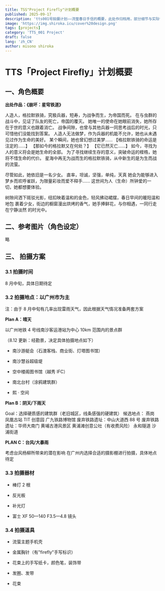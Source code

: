 ```yaml
---
title: TSS"Project Firefly"计划概要
published: 2025-09-17
description: 'tts001号拍摄计划——流萤春日手信的概要，此处作归档用，部分细节与实际情况不同'
image: 'https://img.shiroka.icu/cover%20design.png'
tags: [projects]
category: 'TTS_001 Project'
draft: false 
lang: 'zh_CN'
author: misono shiroka
---
```


# TTS「Project Firefly」计划概要

## 一、角色概要

**出处作品：《崩坏：星穹铁道》**


人造人，格拉默铁骑，究极兵器，短寿，为战争而生，为帝国而死。
在与虫群的战斗中，见证了队友的死亡，帝国的覆灭。
她唯一的使命在她眼前消失，她所存在于世的意义也跟着消亡。
战争间隙，也曾与其他兵器一同思考战后的时光，只可惜他们没能找到答案。
人造人无法做梦，作为兵器的机能不允许，她也从未遇见过作为生命的美好。
某个瞬间，她也曾幻想过美梦......
【格拉默铁骑的命运是注定的......】
【那如今的格拉默又在何处？】
【它已然灭亡......】
如今，寻找为人的意义将会是她生命的全部。
为了寻找继续生存的意义，突破命运的桎梏，她将不惜生命的代价。
星海中再无为战而生的格拉默铁骑，从中新生的是为生而战的流萤。


尽管如此，她依旧是一名少女。
直率，坦诚，坚强，单纯，天真
她会为能够进入梦乡而欢呼雀跃，为限量彩妆而爱不释手......
这世间为人（生命）所钟爱的一切，她都想要体验。

树隙间洒下斑驳光影，纽扣映着温和的金色，轻风拂动裙摆，春日早间的暖阳温和地包
裹着少女，街边的橱窗漫出烘烤的香气，她手捧鲜花，与你相遇，一同行走在宁静淡然
的时光中。

## 二、参考图片（角色设定）

略


## 三、 拍摄方案

### 3.1 拍摄时间

8 月中旬，具体日期待定

### 3.2 拍摄地点：以广州市为主

注：由于 8 月中旬有几率出现雷雨天气，因此根据天气情况准备两套方案

**Plan A：晴天**

以广州地铁 4 号线南沙客运港站为中心 10km 范围内的景点群

（8.12 更新：经勘景，决定具体拍摄地点如下）

+ 南沙游艇会（石澳客栈、商业街、灯塔图书馆）

+ 南沙慧谷超级堤

+ 空中楼阁图书馆（越秀 IFC）

+ 南北台村（涂鸦建筑群）

+  熙 · 空间

**Plan B：阴天/下雨天**

Goal：选择硬质感的建筑群（老旧城区，线条感强的硬建筑）
候选地点：
燕岗
凤凰古站
TIT 创意园
广九铁路博物馆
废弃铁路遗址：中山大道西 88 号
废弃铁路遗址：华师大南门
黄埔古港风景区
黄浦滩创意公社（有收费风险）
永和隧道
沙浦街道

**PLAN C：台风/大暴雨**

考虑台风杨柳所带来的潜在影响
在广州内选择合适的摄影棚进行拍摄，具体地点待定

### 3.3 拍摄器材

+ 棒灯 2 根

+ 反光板

+ 补光灯

+ 富士 XF 50—140 F3.5—4.8 镜头

### 3.4 拍摄道具

+ 流萤主题手机壳

+ 金属胸针（有"firefly"手写标识）

+ 花束上的手写纸卡，颜色笔，装饰带

+ 发圈、发带

+ 花束
